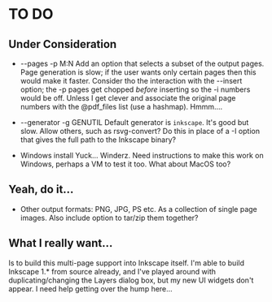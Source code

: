 # TO DO

## Under Consideration

* --pages -p M:N
Add an option that selects a subset of the output pages.
Page generation is slow; if the user wants only certain
pages then this would make it faster.
Consider tho the interaction with the --insert option;
the -p pages get chopped *before* inserting so the -i numbers
would be off.  Unless I get clever and associate the original
page numbers with the @pdf_files list (use a hashmap).  Hmmm....

* --generator -g GENUTIL
Default generator is `inkscape`.  It's good but slow.
Allow others, such as rsvg-convert?
Do this in place of a -I option that gives the full path to
the Inkscape binary?

* Windows install
Yuck... Winderz.  Need instructions to make this work on
Windows, perhaps a VM to test it too.  What about MacOS too?

## Yeah, do it...

* Other output formats: 
PNG, JPG, PS etc.  As a collection of single page images.
Also include option to tar/zip them together?

## What I really want...

Is to build this multi-page support into Inkscape itself.
I'm able to build Inkscape 1.* from source already,
and I've played around with duplicating/changing the Layers
dialog box, but my new UI widgets don't appear.
I need help getting over the hump here...


